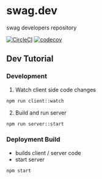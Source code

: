 # swag.dev
swag developers repository

[![CircleCI](https://circleci.com/gh/litcoderr/swag.dev.svg?style=svg&circle-token=cc7426f01efd6d47e7ad12d22649ae749b05bd92)](https://circleci.com/gh/litcoderr/swag.dev)
[![codecov](https://codecov.io/gh/litcoderr/swag.dev/branch/master/graph/badge.svg?token=CUH91Q57HI)](https://codecov.io/gh/litcoderr/swag.dev)

## Dev Tutorial
### Development
1. Watch client side code changes

```bash
npm run client::watch
```

2. Build and run server

```bash
npm run server::start
```

### Deployment Build
- builds client / server code 
- start server

```bash
npm start
```

